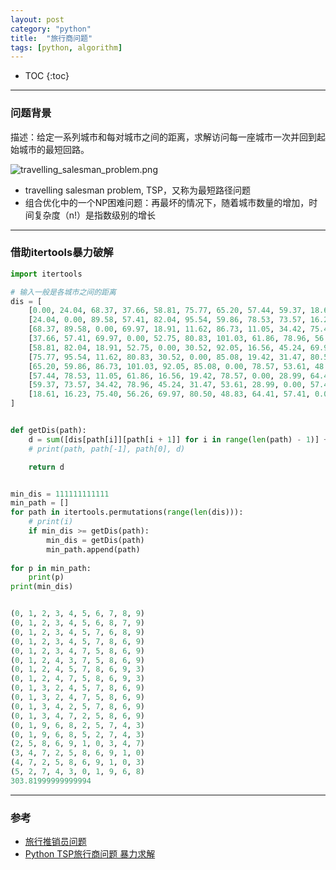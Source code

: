 ```yaml
---
layout: post
category: "python"
title:  "旅行商问题"
tags: [python, algorithm]
---
```


- TOC
{:toc}

---

### 问题背景

描述：给定一系列城市和每对城市之间的距离，求解访问每一座城市一次并回到起始城市的最短回路。

![travelling_salesman_problem.png](https://i.loli.net/2020/03/05/1H3Eqo6NmxR2d7Y.png)

* travelling salesman problem, TSP，又称为最短路径问题
* 组合优化中的一个NP困难问题：再最坏的情况下，随着城市数量的增加，时间复杂度（n!）是指数级别的增长

---

### 借助itertools暴力破解

```python
import itertools

# 输入一般是各城市之间的距离
dis = [
    [0.00, 24.04, 68.37, 37.66, 58.81, 75.77, 65.20, 57.44, 59.37, 18.61],
    [24.04, 0.00, 89.58, 57.41, 82.04, 95.54, 59.86, 78.53, 73.57, 16.23],
    [68.37, 89.58, 0.00, 69.97, 18.91, 11.62, 86.73, 11.05, 34.42, 75.40],
    [37.66, 57.41, 69.97, 0.00, 52.75, 80.83, 101.03, 61.86, 78.96, 56.26],
    [58.81, 82.04, 18.91, 52.75, 0.00, 30.52, 92.05, 16.56, 45.24, 69.97],
    [75.77, 95.54, 11.62, 80.83, 30.52, 0.00, 85.08, 19.42, 31.47, 80.50],
    [65.20, 59.86, 86.73, 101.03, 92.05, 85.08, 0.00, 78.57, 53.61, 48.83],
    [57.44, 78.53, 11.05, 61.86, 16.56, 19.42, 78.57, 0.00, 28.99, 64.41],
    [59.37, 73.57, 34.42, 78.96, 45.24, 31.47, 53.61, 28.99, 0.00, 57.41],
    [18.61, 16.23, 75.40, 56.26, 69.97, 80.50, 48.83, 64.41, 57.41, 0.00],
]


def getDis(path):
    d = sum([dis[path[i]][path[i + 1]] for i in range(len(path) - 1)] + [dis[path[-1]][path[0]]])
    # print(path, path[-1], path[0], d)

    return d


min_dis = 111111111111
min_path = []
for path in itertools.permutations(range(len(dis))):
    # print(i)
    if min_dis >= getDis(path):
        min_dis = getDis(path)
        min_path.append(path)
        
for p in min_path:
    print(p)
print(min_dis)


(0, 1, 2, 3, 4, 5, 6, 7, 8, 9)
(0, 1, 2, 3, 4, 5, 6, 8, 7, 9)
(0, 1, 2, 3, 4, 5, 7, 6, 8, 9)
(0, 1, 2, 3, 4, 5, 7, 8, 6, 9)
(0, 1, 2, 3, 4, 7, 5, 8, 6, 9)
(0, 1, 2, 4, 3, 7, 5, 8, 6, 9)
(0, 1, 2, 4, 5, 7, 8, 6, 9, 3)
(0, 1, 2, 4, 7, 5, 8, 6, 9, 3)
(0, 1, 3, 2, 4, 5, 7, 8, 6, 9)
(0, 1, 3, 2, 4, 7, 5, 8, 6, 9)
(0, 1, 3, 4, 2, 5, 7, 8, 6, 9)
(0, 1, 3, 4, 7, 2, 5, 8, 6, 9)
(0, 1, 9, 6, 8, 2, 5, 7, 4, 3)
(0, 1, 9, 6, 8, 5, 2, 7, 4, 3)
(2, 5, 8, 6, 9, 1, 0, 3, 4, 7)
(3, 4, 7, 2, 5, 8, 6, 9, 1, 0)
(4, 7, 2, 5, 8, 6, 9, 1, 0, 3)
(5, 2, 7, 4, 3, 0, 1, 9, 6, 8)
303.81999999999994
```

---

### 参考

* [旅行推销员问题](https://zh.wikipedia.org/wiki/%E6%97%85%E8%A1%8C%E6%8E%A8%E9%94%80%E5%91%98%E9%97%AE%E9%A2%98)
* [Python TSP旅行商问题 暴力求解](https://www.codetd.com/article/1331148)